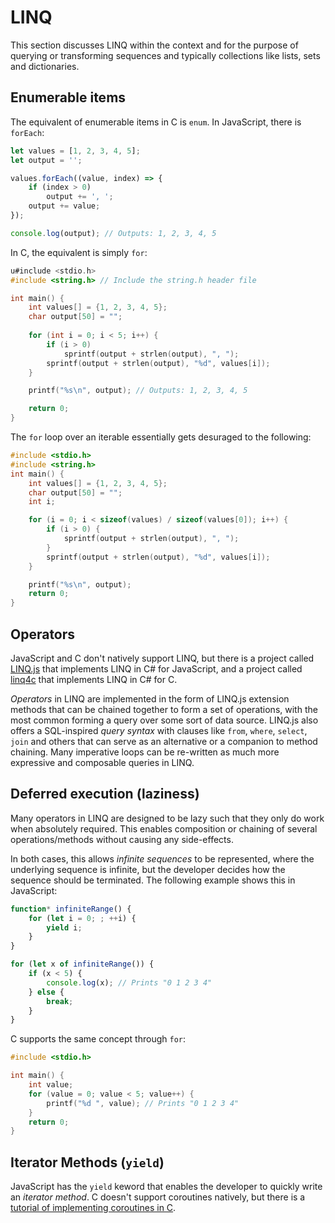 # LINQ

This section discusses LINQ within the context and for the purpose of querying or transforming sequences and typically collections like lists, sets and dictionaries.

## Enumerable items

The equivalent of enumerable items in C is `enum`. In JavaScript, there is `forEach`: 

```js
let values = [1, 2, 3, 4, 5];
let output = '';

values.forEach((value, index) => {
    if (index > 0)
        output += ', ';
    output += value;
});

console.log(output); // Outputs: 1, 2, 3, 4, 5
```

In C, the equivalent is simply `for`:

```c
u#include <stdio.h>
#include <string.h> // Include the string.h header file

int main() {
    int values[] = {1, 2, 3, 4, 5};
    char output[50] = "";
    
    for (int i = 0; i < 5; i++) {
        if (i > 0)
            sprintf(output + strlen(output), ", ");
        sprintf(output + strlen(output), "%d", values[i]);
    }

    printf("%s\n", output); // Outputs: 1, 2, 3, 4, 5

    return 0;
}
```

The `for` loop over an iterable essentially gets desuraged to the following:

```c
#include <stdio.h>
#include <string.h>
int main() {
    int values[] = {1, 2, 3, 4, 5};
    char output[50] = "";
    int i;

    for (i = 0; i < sizeof(values) / sizeof(values[0]); i++) {
        if (i > 0) {
            sprintf(output + strlen(output), ", ");
        }
        sprintf(output + strlen(output), "%d", values[i]);
    }

    printf("%s\n", output);
    return 0;
}
```

<!--

Rust's ownership and data race condition rules apply to all instances and data, and iteration is no exception. So while looping over an array might look straightforward, one has to be mindful about ownership when needing to iterate the same collection/iterable more than once. The following example iteraters the list of integers twice, once to print their sum and another time to determine and print the maximum integer: 

```rust
fn main() {
    let values = vec![1, 2, 3, 4, 5];

    // sum all values

    let mut sum = 0;
    for value in values {
        sum += value;
    }
    println!("sum = {sum}");

    // determine maximum value

    let mut max = None;
    for value in values {
        if let Some(some_max) = max { // if max is defined
            if value > some_max {     // and value is greater
                max = Some(value)     // then note that new max
            }
        } else {                      // max is undefined when iteration starts
            max = Some(value)         // so set it to the first value
        }
    }
    println!("max = {max:?}");
}
```

However, the code above is rejected by the compiler due to a subtle difference: `values` has been changed from an array to a [`Vec<int>`][vec.rs], a _vector_, which is Rust's type for growable arrays. The first iteration of `values` ends up _consuming_ each value as the integers are summed up. In other words, the ownership of _each item_ in the vector passes to the iteration variable of the loop: `value`. Since `value` goes out of scope at the end of each iteration of the loop, the instance it owns is dropped. Had `values` been a vector of heap-allocated data, the heap memory backing each item would get freed as the loop moved to the next item. To fix the problem, one has to request iteration over _shared_ references via `&values` in the `for` loop. As a result, `value` ends up being a shared reference to an item as opposed to taking its ownership.

  [vec.rs]: https://doc.rust-lang.org/stable/std/vec/struct.Vec.html

Below is the updated version of the previous example that compiles. The fix is to simply replace `values` with `&values` in each of the `for` loops.

```rust
fn main() {
    let values = vec![1, 2, 3, 4, 5];

    // sum all values

    let mut sum = 0;
    for value in &values {
        sum += value;
    }
    println!("sum = {sum}");

    // determine maximum value

    let mut max = None;
    for value in &values {
        if let Some(some_max) = max { // if max is defined
            if value > some_max {     // and value is greater
                max = Some(value)     // then note that new max
            }
        } else {                      // max is undefined when iteration starts
            max = Some(value)         // so set it to the first value
        }
    }
    println!("max = {max:?}");
}
```

The ownership and dropping can be seen in action even with `values` being an array instead of a vector. Consider just the summing loop from the above example over an array of a structure that wraps an integer:

```rust
struct Int(i32);

impl Drop for Int {
    fn drop(&mut self) {
        println!("{} dropped", self.0)
    }
}

fn main() {
    let values = [Int(1), Int(2), Int(3), Int(4), Int(5)];
    let mut sum = 0;

    for value in values {
        sum += value.0;
    }

    println!("sum = {sum}");
}
```

`Int` implements `Drop` so that a message is printed when an instance get dropped. Running the above code will print:

    value = Int(1)
    Int(1) dropped
    value = Int(2)
    Int(2) dropped
    value = Int(3)
    Int(3) dropped
    value = Int(4)
    Int(4) dropped
    value = Int(5)
    Int(5) dropped
    sum = 15

It's clear that each value is acquired and dropped while the loop is running. Once the loop is complete, the sum is printed. If `values` in the `for` loop is changed to `&values` instead, like this:

```rust
for value in &values {
    // ...
}
```

then the output of the program will change radically:

    value = Int(1)
    value = Int(2)
    value = Int(3)
    value = Int(4)
    value = Int(5)
    sum = 15
    Int(1) dropped
    Int(2) dropped
    Int(3) dropped
    Int(4) dropped
    Int(5) dropped

This time, values are acquired but not dropped while looping because each item doesn't get owned by the interation loop's variable. The sum is printed once the loop is done. Finally, when the `values` array that still owns all the the `Int` instances goes out of scope at the end of `main`, its dropping in turn drops all the `Int` instances.

These examples demonstrate that while iterating collection types may seem to have a lot of parallels between Rust and JavaScript, from the looping constructs to the iteration abstractions, there are still subtle differences with respect to ownership that can lead to the compiler rejecting the code in some instances.

See also:

- [Iterator][iter-mod]
- [Iterating by reference]

[into-iter.rs]: https://doc.rust-lang.org/std/iter/trait.IntoIterator.html
[iter.rs]: https://doc.rust-lang.org/core/iter/trait.Iterator.html
[iter-mod]: https://doc.rust-lang.org/std/iter/index.html
[iterating by reference]: https://doc.rust-lang.org/std/iter/index.html#iterating-by-reference
-->
## Operators

JavaScript and C don't natively support LINQ, but there is a project called [LINQ.js](https://github.com/mihaifm/linq) that implements LINQ in C# for JavaScript, and a project called [linq4c](https://github.com/haifenghuang/linq4c) that implements LINQ in C# for C.

_Operators_ in LINQ are implemented in the form of LINQ.js extension methods that can be chained together to form a set of operations, with the most common forming a query over some sort of data source. LINQ.js also offers a SQL-inspired _query syntax_ with clauses like `from`, `where`, `select`, `join` and others that can serve as an alternative or a companion to method chaining. Many imperative loops can be re-written as much more expressive and composable queries in LINQ.

## Deferred execution (laziness)

Many operators in LINQ are designed to be lazy such that they only do work when absolutely required. This enables composition or chaining of several operations/methods without causing any side-effects.

In both cases, this allows _infinite sequences_ to be represented, where the underlying sequence is infinite, but the developer decides how the sequence should be terminated. The following example shows this in JavaScript:

```js
function* infiniteRange() {
    for (let i = 0; ; ++i) {
        yield i;
    }
}

for (let x of infiniteRange()) {
    if (x < 5) {
        console.log(x); // Prints "0 1 2 3 4"
    } else {
        break;
    }
}
```

C supports the same concept through `for`:

```c
#include <stdio.h>

int main() {
    int value;
    for (value = 0; value < 5; value++) {
        printf("%d ", value); // Prints "0 1 2 3 4"
    }
    return 0;
}
```

## Iterator Methods (`yield`)

JavaScript has the `yield` keword that enables the developer to quickly write an _iterator method_. C doesn't support coroutines natively, but there is a [tutorial of implementing coroutines in C](https://www.chiark.greenend.org.uk/~sgtatham/coroutines.html).
